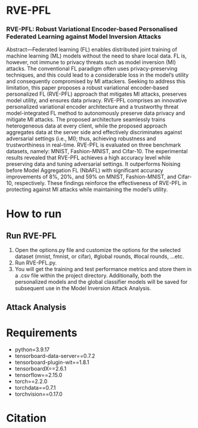 # RVE-PFL
### RVE-PFL: Robust Variational Encoder-based Personalised Federated Learning  against Model Inversion Attacks  

Abstract—Federated learning (FL) enables distributed joint training of machine learning (ML) models without the need to share local data. FL is, however, not immune to privacy threats such as model inversion (MI) attacks. The conventional FL paradigm often uses privacy-preserving techniques, and this could lead to a considerable loss in the model’s utility and consequently compromised by MI attackers. Seeking to address this limitation, this paper proposes a robust variational encoder-based personalized FL (RVE-PFL) approach that mitigates MI attacks, preserves model utility, and ensures data privacy. RVE-PFL comprises an innovative personalized variational encoder architecture and a trustworthy threat model-integrated FL method to autonomously preserve data privacy and mitigate MI attacks. The proposed architecture seamlessly trains heterogeneous data at every client, while the proposed approach aggregates data at the server side and effectively discriminates against adversarial settings (i.e., MI); thus, achieving robustness and trustworthiness in real-time. RVE-PFL is evaluated on three benchmark datasets, namely: MNIST, Fashion-MNIST, and Cifar-10. The experimental results revealed that RVE-PFL achieves a high accuracy level while preserving data and tuning adversarial settings. It outperforms Noising before Model Aggregation FL (NbAFL) with significant accuracy improvements of 8%, 20%, and 59% on MNIST, Fashion-MNIST, and Cifar-10, respectively. These findings reinforce the effectiveness of RVE-PFL in protecting against MI attacks while maintaining the model’s utility.

# How to run
## Run RVE-PFL
1) Open the options.py file and customize the options for the selected dataset (mnist, fmnist, or cifar), #global rounds, #local rounds, ...etc. 
2) Run RVE-PFL.py.
3) You will get the training and test performance metrics and store them in a .csv file within the project directory. Additionally, both the personalized models and the global classifier models will be saved for subsequent use in the Model Inversion Attack Analysis.
## Attack Analysis

# Requirements
- python=3.9.17
- tensorboard-data-server==0.7.2
- tensorboard-plugin-wit==1.8.1
- tensorboardX==2.6.1
- tensorflow==2.15.0
- torch==2.2.0
- torchdata==0.7.1
- torchvision==0.17.0

# Citation


